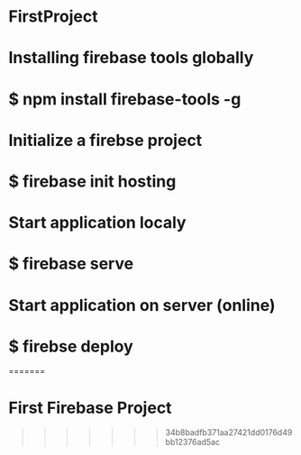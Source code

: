 # FirstProject

# Installing firebase tools globally
# $ npm install firebase-tools -g

# Initialize a firebse project 
# $ firebase init hosting

# Start application localy
# $ firebase serve

# Start application on server (online)
# $ firebse deploy

=======
# First Firebase Project
>>>>>>> 34b8badfb371aa27421dd0176d49bb12376ad5ac
